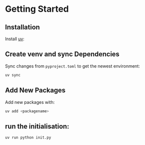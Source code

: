 # Getting Started

## Installation

Install [uv](https://github.com/astral-sh/uv):

## Create venv and sync Dependencies

Sync changes from `pyproject.toml` to get the newest environment:

```sh
uv sync
```

## Add New Packages

Add new packages with:

```sh
uv add <packagename>
```

## run the initialisation:
```sh
uv run python init.py
```
